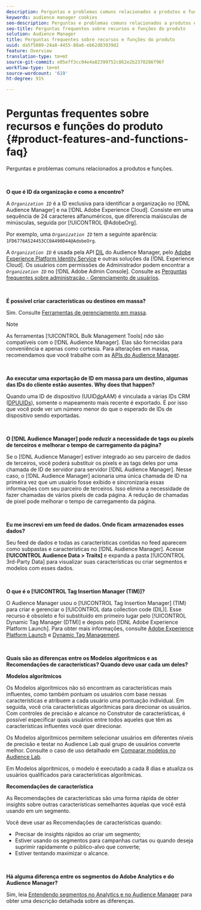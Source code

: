 ```yaml
---
description: Perguntas e problemas comuns relacionados a produtos e funções.
keywords: audience manager cookies
seo-description: Perguntas e problemas comuns relacionados a produtos e funções.
seo-title: Perguntas frequentes sobre recursos e funções do produto
solution: Audience Manager
title: Perguntas frequentes sobre recursos e funções do produto
uuid: da5f5089-24a8-4455-88a6-eb62d83939d2
feature: Overview
translation-type: tm+mt
source-git-commit: e05eff3cc04e4a82399752c862e2b2370286f96f
workflow-type: tm+mt
source-wordcount: '619'
ht-degree: 91%

---
```



# Perguntas frequentes sobre recursos e funções do produto {#product-features-and-functions-faq}

Perguntas e problemas comuns relacionados a produtos e funções.

 

<!-- 

faq_features_functions.xml

 -->

**O que é ID da organização e como a encontro?**

A *`Organization ID`* é a ID exclusiva para identificar a organização no [!DNL Audience Manager] e na [!DNL Adobe Experience Cloud]. Consiste em uma sequência de 24 caracteres alfanuméricos, que diferencia maiúsculas de minúsculas, seguida por [!UICONTROL @AdobeOrg].

Por exemplo, uma *`Organization ID`* tem a seguinte aparência: `1FD6776A524453CC0A490D44@AdobeOrg`.

A *`Organization ID`* é usada pela API [DIL](../dil/dil-overview.md) do Audience Manager, pelo [Adobe Experience Platform Identity Service](https://docs.adobe.com/content/help/pt-BR/id-service/using/home.html) e outras soluções da [!DNL Experience Cloud]. Os usuários com permissões de Administrador podem encontrar a *`Organization ID`* no [!DNL Adobe Admin Console]. Consulte as [Perguntas frequentes sobre administração - Gerenciamento de usuários](https://docs.adobe.com/content/help/pt-BR/core-services/interface/manage-users-and-products/admin-getting-started.html).

 

**É possível criar características ou destinos em massa?**

Sim. Consulte [Ferramentas de gerenciamento em massa](../reference/bulk-management-tools/bulk-management-intro.md).

>[!NOTE]
>
>As ferramentas [!UICONTROL Bulk Management Tools] *não* são compatíveis com o [!DNL Audience Manager]. Elas são fornecidas para conveniência e apenas como cortesia. Para alterações em massa, recomendamos que você trabalhe com as [APIs do Audience Manager](../api/api.md).

 

**Ao executar uma exportação de ID em massa para um destino, algumas das IDs do cliente estão ausentes. Why does that happen?**

Quando uma ID de dispositivo (UUID[do](../reference/ids-in-aam.md)AAM) é vinculada a várias IDs CRM ([DPUUIDs](../reference/ids-in-aam.md)), somente o mapeamento mais recente é exportado. É por isso que você pode ver um número menor do que o esperado de IDs de dispositivo sendo exportadas.

 

**O [!DNL Audience Manager] pode reduzir a necessidade de tags ou pixels de terceiros e melhorar o tempo de carregamento da página?**

Se o [!DNL Audience Manager] estiver integrado ao seu parceiro de dados de terceiros, você poderá substituir os pixels e as tags deles por uma chamada de ID de servidor para servidor [!DNL Audience Manager]. Nesse caso, o [!DNL Audience Manager] acionaria uma única chamada de ID na primeira vez que um usuário fosse exibido e sincronizaria essas informações com seu parceiro de terceiros. Isso elimina a necessidade de fazer chamadas de vários pixels de cada página. A redução de chamadas de pixel pode melhorar o tempo de carregamento da página.

 

**Eu me inscrevi em um feed de dados. Onde ficam armazenados esses dados?**

Seu feed de dados e todas as características contidas no feed aparecem como subpastas e características no [!DNL Audience Manager]. Acesse **[!UICONTROL Audience Data > Traits]** e expanda a pasta [!UICONTROL 3rd-Party Data] para visualizar suas características ou criar segmentos e modelos com esses dados.

 

**O que é o [!UICONTROL Tag Insertion Manager (TIM)]?**

O Audience Manager usou o [!UICONTROL Tag Insertion Manager] (TIM) para criar e gerenciar o [!UICONTROL data collection code (DIL)]. Esse recurso é obsoleto e foi substituído em primeiro lugar pelo [!UICONTROL Dynamic Tag Manager (DTM)] e depois pelo [!DNL Adobe Experience Platform Launch]. Para obter mais informações, consulte [Adobe Experience Platform Launch](https://docs.adobelaunch.com/) e [Dynamic Tag Management](https://docs.adobe.com/content/help/pt-BR/dtm/using/dtm-home.html).

 

**Quais são as diferenças entre os Modelos algorítmicos e as Recomendações de características? Quando devo usar cada um deles?**

**Modelos algorítmicos**

Os Modelos algorítmicos não só encontram as características mais influentes, como também pontuam os usuários com base nessas características e atribuem a cada usuário uma pontuação individual. Em seguida, você cria características algorítmicas para direcionar os usuários. Com controles de precisão e alcance no Construtor de características, é possível especificar quais usuários entre todos aqueles que têm as características influentes você quer direcionar.

Os Modelos algorítmicos permitem selecionar usuários em diferentes níveis de precisão e testar no Audience Lab qual grupo de usuários converte melhor. Consulte o caso de uso detalhado em [Comparar modelos no Audience Lab](../features/audience-lab/audience-lab-use-cases.md#compare-models).

Em Modelos algorítmicos, o modelo é executado a cada 8 dias e atualiza os usuários qualificados para características algorítmicas.

**Recomendações de característica**

As Recomendações de características são uma forma rápida de obter insights sobre outras características semelhantes àquelas que você está usando em um segmento.

Você deve usar as Recomendações de características quando:

* Precisar de insights rápidos ao criar um segmento;
* Estiver usando os segmentos para campanhas curtas ou quando deseja suprimir rapidamente o público-alvo que converte;
* Estiver tentando maximizar o alcance.

 

**Há alguma diferença entre os segmentos do Adobe Analytics e do Audience Manager?**

Sim, leia [Entendendo segmentos no Analytics e no Audience Manager](https://docs.adobe.com/content/help/pt-BR/analytics/integration/audience-analytics/audience-analytics-workflow/aam-analytics-segments.html) para obter uma descrição detalhada sobre as diferenças.
